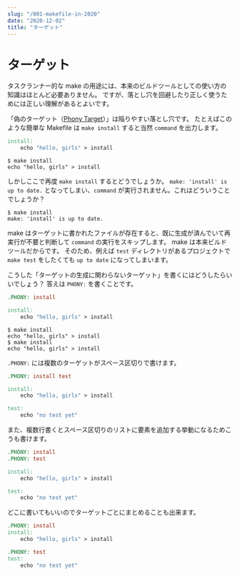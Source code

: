 ```yaml
---
slug: "/001-makefile-in-2020"
date: "2020-12-02"
title: "ターゲット"
---
```


# ターゲット

タスクランナー的な make の用途には、本来のビルドツールとしての使い方の知識はほとんど必要ありません。
ですが、落とし穴を回避したり正しく使うためには正しい理解があるとよいです。

「偽のターゲット（[Phony Target](https://www.gnu.org/software/make/manual/html_node/Phony-Targets.html)）」は陥りやすい落とし穴です。
たとえばこのような簡単な Makefile は `make install` すると当然 `command` を出力します。
```makefile
install:
	echo "hello, girls" > install
```
```shell
$ make install
echo "hello, girls" > install
```

しかしここで再度 `make install` するとどうでしょうか。
`make: 'install' is up to date.` となってしまい、`command` が実行されません。これはどういうことでしょうか？
```shell
$ make install
make: 'install' is up to date.
```

make はターゲットに書かれたファイルが存在すると、既に生成が済んでいて再実行が不要と判断して `command` の実行をスキップします。
make は本来ビルドツールだからです。
そのため、例えば `test` ディレクトリがあるプロジェクトで `make test` をしたくても `up to date` になってしまいます。

こうした「ターゲットの生成に関わらないターゲット」を書くにはどうしたらいいでしょう？
答えは `PHONY:` を書くことです。
```makefile
.PHONY: install

install:
	echo "hello, girls" > install
```
```shell
$ make install
echo "hello, girls" > install
$ make install
echo "hello, girls" > install
```

`.PHONY:` には複数のターゲットがスペース区切りで書けます。
```makefile
.PHONY: install test

install:
	echo "hello, girls" > install

test:
	echo "no test yet"
```

また、複数行書くとスペース区切りのリストに要素を追加する挙動になるためこうも書けます。
```makefile
.PHONY: install
.PHONY: test

install:
	echo "hello, girls" > install

test:
	echo "no test yet"
```

どこに書いてもいいのでターゲットごとにまとめることも出来ます。
```makefile
.PHONY: install
install:
	echo "hello, girls" > install

.PHONY: test
test:
	echo "no test yet"
```

<!--
ここで本来の make の用途である C言語のプログラムをビルドする簡単な Makefile の例を見てみましょう。
`main.o` というターゲットを作る `gcc main.c -o main.o` というコマンドですね。
```makefile
main.o:
	gcc main.c -o main.o
```
```shell
$ make main.o
gcc main.c -o main.o
make: 'main.o' is up to date.
$ ./main.o
Hello, World
```

-->